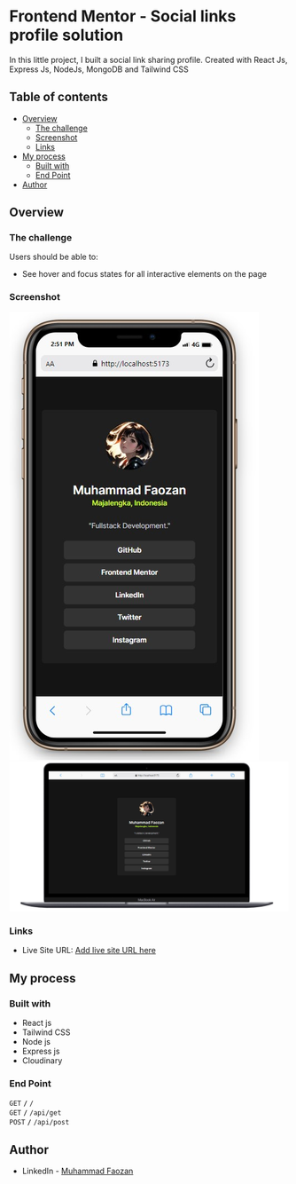 # Frontend Mentor - Social links profile solution

In this little project, I built a social link sharing profile. Created with React Js, Express Js, NodeJs, MongoDB and Tailwind CSS

## Table of contents

- [Overview](#overview)
  - [The challenge](#the-challenge)
  - [Screenshot](#screenshot)
  - [Links](#links)
- [My process](#my-process)
  - [Built with](#built-with)
  - [End Point](#end-point)
- [Author](#author)

## Overview

### The challenge

Users should be able to:

- See hover and focus states for all interactive elements on the page

### Screenshot

![Mobile](./front_end/src/design/mobile-design.jpg)
![Desktop](./front_end/src/design/destkop-design.jpg)

### Links
- Live Site URL: [Add live site URL here](https://your-live-site-url.com)

## My process

### Built with

- React js
- Tailwind CSS
- Node js
- Express js
- Cloudinary

### End Point

<summary><code>GET</code> <code><b>/</b></code> <code>/</code></summary>
<summary><code>GET</code> <code><b>/</b></code> <code>/api/get</code></summary>
<summary><code>POST</code> <code><b>/</b></code> <code>/api/post</code></summary>

## Author

- LinkedIn - [Muhammad Faozan](https://www.linkedin.com/in/mfaozan)